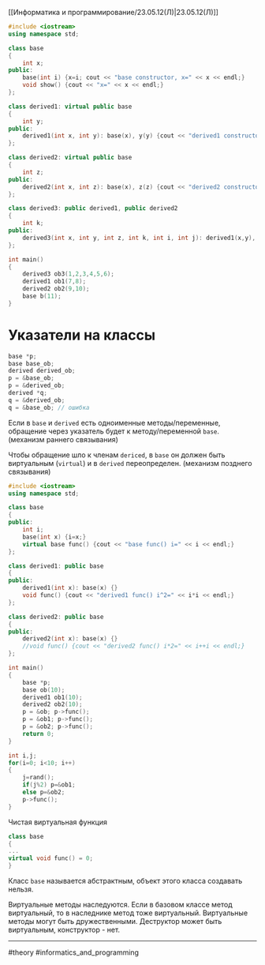 [[Информатика и программирование/23.05.12(Л)|23.05.12(Л)]]
```cpp
#include <iostream>
using namespace std;

class base
{
	int x;
public:
	base(int i) {x=i; cout << "base constructor, x=" << x << endl;}
	void show() {cout << "x=" << x << endl;}
};

class derived1: virtual public base
{
	int y;
public:
	derived1(int x, int y): base(x), y(y) {cout << "derived1 constructor, y=" << y << endl; base::show();}
};

class derived2: virtual public base
{
	int z;
public:
	derived2(int x, int z): base(x), z(z) {cout << "derived2 constructor, z=" << z << endl; base::show();}
};

class derived3: public derived1, public derived2
{
	int k;
public:
	derived3(int x, int y, int z, int k, int i, int j): derived1(x,y), derived2(z,j), base(i), k(k) {cout << "derived3 constructor, k=" << k << endl;}
};

int main()
{
	derived3 ob3(1,2,3,4,5,6);
	derived1 ob1(7,8);
	derived2 ob2(9,10);
	base b(11);
}
```

# Указатели на классы
```cpp
base *p;
base base_ob;
derived derived_ob;
p = &base_ob;
p = &derived_ob;
derived *q;
q = &derived_ob;
q = &base_ob; // ошибка
```

Если в `base` и `derived` есть одноименные методы/переменные, обращение через указатель будет к методу/переменной `base`. (механизм раннего связывания)

Чтобы обращение шло к членам `dericed`, в `base` он должен быть виртуальным (`virtual`) и в `derived` переопределен. (механизм позднего связывания)

```cpp
#include <iostream>
using namespace std;

class base
{
public:
	int i;
	base(int x) {i=x;}
	virtual base func() {cout << "base func() i=" << i << endl;}
};

class derived1: public base
{
public:
	derived1(int x): base(x) {}
	void func() {cout << "derived1 func() i^2=" << i*i << endl;}
};

class derived2: public base
{
public:
	derived2(int x): base(x) {}
	//void func() {cout << "derived2 func() i*2=" << i++i << endl;}
};

int main()
{
	base *p;
	base ob(10);
	derived1 ob1(10);
	derived2 ob2(10);
	p = &ob; p->func();
	p = &ob1; p->func();
	p = &ob2; p->func();
	return 0;
}
```

```cpp
int i,j;
for(i=0; i<10; i++)
{
	j=rand();
	if(j%2) p=&ob1;
	else p=&ob2;
	p->func();
}
```

Чистая виртуальная функция
```cpp
class base
{
...
virtual void func() = 0;
}
```
Класс `base` называется абстрактным, объект этого класса создавать нельзя.

Виртуальные методы наследуются. Если в базовом классе метод виртуальный, то в наследнике метод тоже виртуальный. Виртуальные методы могут быть дружественными. Деструктор может быть виртуальным, конструктор - нет.

---
#theory #informatics_and_programming 